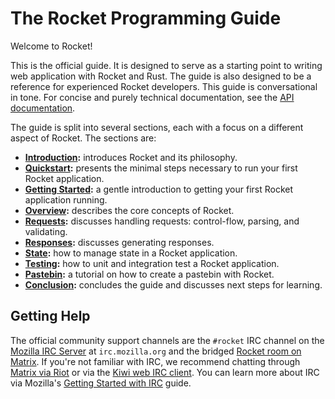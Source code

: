 # The Rocket Programming Guide

Welcome to Rocket!

This is the official guide. It is designed to serve as a starting point to
writing web application with Rocket and Rust. The guide is also designed to be a
reference for experienced Rocket developers. This guide is conversational in
tone. For concise and purely technical documentation, see the [API
documentation](https://api.rocket.rs).

The guide is split into several sections, each with a focus on a different
aspect of Rocket. The sections are:

   - **[Introduction](introduction/):** introduces Rocket and its philosophy.
   - **[Quickstart](quickstart/):** presents the minimal steps necessary to
      run your first Rocket application.
   - **[Getting Started](getting-started/):** a gentle introduction to getting
     your first Rocket application running.
   - **[Overview](overview/):** describes the core concepts of Rocket.
   - **[Requests](requests/):** discusses handling requests: control-flow,
     parsing, and validating.
   - **[Responses](responses/):** discusses generating responses.
   - **[State](state/):** how to manage state in a Rocket application.
   - **[Testing](testing/):** how to unit and integration test a Rocket
     application.
   - **[Pastebin](pastebin/):** a tutorial on how to create a pastebin with
     Rocket.
   - **[Conclusion](conclusion/):** concludes the guide and discusses next steps
     for learning.

## Getting Help

The official community support channels are the `#rocket` IRC channel on the
[Mozilla IRC Server](https://wiki.mozilla.org/IRC) at `irc.mozilla.org` and the
bridged [Rocket room on
Matrix](https://riot.im/app/#/room/#mozilla_#rocket:matrix.org). If you're not
familiar with IRC, we recommend chatting through [Matrix via
Riot](https://riot.im/app/#/room/#mozilla_#rocket:matrix.org) or via the [Kiwi
web IRC client](https://kiwiirc.com/client/irc.mozilla.org/#rocket). You can
learn more about IRC via Mozilla's [Getting Started with
IRC](https://developer.mozilla.org/en-US/docs/Mozilla/QA/Getting_Started_with_IRC)
guide.


